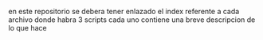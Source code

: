 en este repositorio se debera tener enlazado el index referente a cada archivo donde habra 3 scripts cada uno contiene una breve descripcion de lo que hace